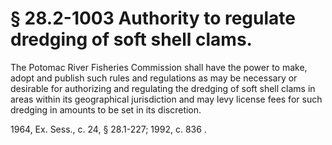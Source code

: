 # § 28.2-1003 Authority to regulate dredging of soft shell clams.

<p>The Potomac River Fisheries Commission shall have the power to make, adopt and publish such rules and regulations as may be necessary or desirable for authorizing and regulating the dredging of soft shell clams in areas within its geographical jurisdiction and may levy license fees for such dredging in amounts to be set in its discretion.</p><p>1964, Ex. Sess., c. 24, § 28.1-227; 1992, c. 836 .</p>